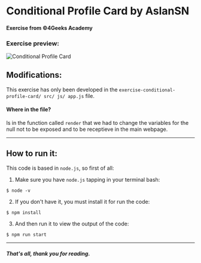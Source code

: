 # Conditional Profile Card by AslanSN

#### Exercise from &copy;4Geeks Academy

### Exercise preview:
![Conditional Profile Card](https://github.com/breatheco-de/exercise-conditional-profile-card/blob/master/preview.gif?raw=true)

## Modifications:
This exercise has only been developed in the `exercise-conditional-profile-card/ src/ js/ app.js` file.

#### Where in the file?
Is in the function called `render` that we had to change the variables for the null not to be exposed and to be receptieve in the main webpage.

------------


## How to run it:

This code is based in `node.js`, so first of all:
1. Make sure you have `node.js` tapping in your terminal bash:
  ```
  $ node -v
  ```
2. If you don't have it, you must install it for run the code:
  ```
  $ npm install
  ```
3. And then run it to view the output of the code:
  ```
  $ npm run start
  ```

------------

##### *That's all, thank you for reading.*

